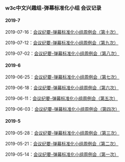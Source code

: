 ### w3c中文兴趣组-弹幕标准化小组 会议记录

#### 2019-7

2019-07-16：[会议纪要-弹幕标准化小组周例会（第十次）](https://docs.qq.com/doc/DUmxsaGRucEN6ZU5n)

2019-07-12：[会议纪要-弹幕标准化小组周例会（第九次）](https://docs.qq.com/doc/DUklaYkN5UFdUTGxk)

2019-07-02：[会议纪要-弹幕标准化小组周例会（第八次）](https://docs.qq.com/doc/DUmZjUXdLakxqbWt4)


#### 2019-6

2019-06-25：[会议纪要-弹幕标准化小组周例会（第七次）](https://docs.qq.com/doc/DUnRtRUVrUGF3dVlm)

2019-06-18：[会议纪要-弹幕标准化小组周例会（第六次）](https://docs.qq.com/doc/DUnJsRlNZcHN3cWJH)

2019-06-11：[会议纪要-弹幕标准化小组周例会（第五次）](https://docs.qq.com/doc/DUnJSZ3psZWpYdndL)

2019-06-03：[会议纪要-弹幕标准化小组周例会（第四次）](https://docs.qq.com/doc/DUmJEVGhFQWJidlBN)



#### 2019-5

2019-05-28：[会议纪要-弹幕标准化小组周例会（第三次）](https://docs.qq.com/doc/DUkt2WFZKTFBPRHRi)

2019-05-21：[会议纪要-弹幕标准化小组周例会（第二次）](https://docs.qq.com/doc/DUkxOdnJGempSTFJl)

2019-05-14：[会议纪要-弹幕标准化小组周例会（第一次）](https://docs.qq.com/doc/DUk16aHFwU2RFbEla)





























